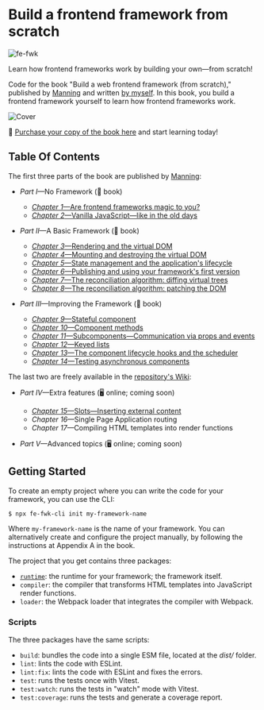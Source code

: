 # Build a frontend framework from scratch

![fe-fwk](https://img.shields.io/badge/fe--fwk-book-blueviolet)

Learn how frontend frameworks work by building your own—from scratch!

Code for the book "Build a web frontend framework (from scratch)," published by [Manning](http://mng.bz/aM2o) and written [by myself](https://github.com/angelsolaorbaiceta).
In this book, you build a frontend framework yourself to learn how frontend frameworks work.

![Cover](https://images.manning.com/360/480/resize/book/0/dfa7a0d-8341-4cb5-86eb-958d2ed263f7/Orbaiceta-MEAP-HI.png)

📘 [Purchase your copy of the book here](http://mng.bz/aM2o) and start learning today!

## Table Of Contents

The first three parts of the book are published by [Manning](http://mng.bz/aM2o):

* _Part I_—No Framework (📘 book)
  * [_Chapter 1_—Are frontend frameworks magic to you?](https://livebook.manning.com/book/build-a-frontend-web-framework-from-scratch/chapter-1)
  * [_Chapter 2_—Vanilla JavaScript—like in the old days](https://livebook.manning.com/book/build-a-frontend-web-framework-from-scratch/chapter-2)
    
* _Part II_—A Basic Framework (📘 book)
  * [_Chapter 3_—Rendering and the virtual DOM](https://livebook.manning.com/book/build-a-frontend-web-framework-from-scratch/chapter-3)
  * [_Chapter 4_—Mounting and destroying the virtual DOM](https://livebook.manning.com/book/build-a-frontend-web-framework-from-scratch/chapter-4)
  * [_Chapter 5_—State management and the application's lifecycle](https://livebook.manning.com/book/build-a-frontend-web-framework-from-scratch/chapter-5)
  * [_Chapter 6_—Publishing and using your framework's first version](https://livebook.manning.com/book/build-a-frontend-web-framework-from-scratch/chapter-6)
  * [_Chapter 7_—The reconciliation algorithm: diffing virtual trees](https://livebook.manning.com/book/build-a-frontend-web-framework-from-scratch/chapter-7)
  * [_Chapter 8_—The reconciliation algorithm: patching the DOM](https://livebook.manning.com/book/build-a-frontend-web-framework-from-scratch/chapter-8)
    
* _Part III_—Improving the Framework (📘 book)
  * [_Chapter 9_—Stateful component](https://livebook.manning.com/book/build-a-frontend-web-framework-from-scratch/chapter-9)
  * [_Chapter 10_—Component methods](https://livebook.manning.com/book/build-a-frontend-web-framework-from-scratch/chapter-10)
  * [_Chapter 11_—Subcomponents—Communication via props and events](https://livebook.manning.com/book/build-a-frontend-web-framework-from-scratch/chapter-11)
  * [_Chapter 12_—Keyed lists](https://livebook.manning.com/book/build-a-frontend-web-framework-from-scratch/chapter-12)
  * [_Chapter 13_—The component lifecycle hooks and the scheduler](https://livebook.manning.com/book/build-a-frontend-web-framework-from-scratch/chapter-13)
  * [_Chapter 14_—Testing asynchronous components](https://livebook.manning.com/book/build-a-frontend-web-framework-from-scratch/chapter-14)

The last two are freely available in the [repository's Wiki](https://github.com/angelsolaorbaiceta/fe-fwk-book/wiki):

* _Part IV_—Extra features (🖥 online; coming soon)
  * [_Chapter 15_—Slots—Inserting external content](https://github.com/angelsolaorbaiceta/fe-fwk-book/wiki/Chapter-15%E2%80%94Slots%E2%80%94Inserting-external-content)
  * _Chapter 16_—Single Page Application routing
  * _Chapter 17_—Compiling HTML templates into render functions
    
* _Part V_—Advanced topics (🖥 online; coming soon)


## Getting Started

To create an empty project where you can write the code for your framework, you can use the CLI:

```bash
$ npx fe-fwk-cli init my-framework-name
```

Where `my-framework-name` is the name of your framework.
You can alternatively create and configure the project manually, by following the instructions at Appendix A in the book.

The project that you get contains three packages:

- [`runtime`](./packages/runtime/README.md): the runtime for your framework; the framework itself.
- `compiler`: the compiler that transforms HTML templates into JavaScript render functions.
- `loader`: the Webpack loader that integrates the compiler with Webpack.

### Scripts

The three packages have the same scripts:

- `build`: bundles the code into a single ESM file, located at the _dist/_ folder.
- `lint`: lints the code with ESLint.
- `lint:fix`: lints the code with ESLint and fixes the errors.
- `test`: runs the tests once with Vitest.
- `test:watch`: runs the tests in "watch" mode with Vitest.
- `test:coverage`: runs the tests and generate a coverage report.
